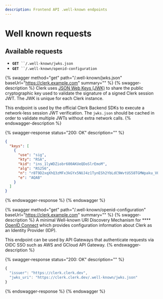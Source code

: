 ```yaml
---
description: Frontend API .well-known endpoints
---
```


# Well known requests

## Available requests



* **`GET`**` ``/.well-known/jwks.json`
* **`GET`**` ``/.well-known/openid-configuration`

{% swagger method="get" path="/.well-known/jwks.json" baseUrl="https://clerk.example.com" summary="" %}
{% swagger-description %}
Clerk uses [JSON Web Keys (JWK)](https://tools.ietf.org/html/rfc7517) to share the public cryptographic key used to validate the signature of a signed Clerk session JWT. The JWK is unique for each Clerk instance.

This endpoint is used by the official Clerk Backend SDKs to execute a network-less session JWT verification. The `jwks.json` should be cached in order to validate multiple JWTs without extra network calls.
{% endswagger-description %}

{% swagger-response status="200: OK" description="" %}
```json
{
  "keys": [
    {
      "use": "sig",
      "kty": "RSA",
      "kid": "ins_1lyWDZiobr600AKUeQDoSlrEmoM",
      "alg": "RS256",
      "n": "r8T9D2xqXhQ3zMFx3kGYx5NUJ4z1TynESh2YbLdC9WvtUS58TGMWpaku_VOBN7crxWTKC7KsEBbgI88FK_YmHJLuYXUdEPWj_dMnInAxeOMyQhFwuXkIZbU000N62GbpT5_xWFp5UGV_Vsl2try-1nrrD7xzid7DcxVaglvvRBmd51yJayxjEnsLMcRaGvBDDdjpgIVOq5Fz1RO520PFarcKQvlsltnCQbEUtUwprQMxQdE4F9L0D3mY6qV30Yz4mUprVCvwa2xLyaS9Ht6JMf2Uv0Sxvbhoq8H4SN4LysPMGGdTB6zwxpvRlJreOsWaO9HMr91xkAHeS8VqgfVaTw",
      "e": "AQAB"
    }
  ]
}
```
{% endswagger-response %}
{% endswagger %}

{% swagger method="get" path="/.well-known/openid-configuration" baseUrl="https://clerk.example.com" summary="" %}
{% swagger-description %}
A minimal Well-known URI Discovery Mechanism for **** [OpenID Connect](https://openid.net/specs/openid-connect-discovery-1\_0.html) which provides configuration information about Clerk as an Identity Provider (IDP).&#x20;

This endpoint can be used by API Gateways that authenticate requests via OIDC SSO such as AWS and GCloud API Gateway.
{% endswagger-description %}

{% swagger-response status="200: OK" description="" %}
```javascript
{
  "issuer": "https://clerk.clerk.dev",
  "jwks_uri": "https://clerk.clerk.dev/.well-known/jwks.json"
}
```
{% endswagger-response %}
{% endswagger %}
